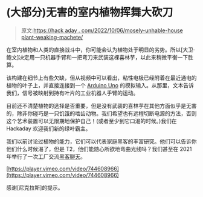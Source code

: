 # (大部分)无害的室内植物挥舞大砍刀

> 原文:[https://hack aday . com/2022/10/06/mosely-unhable-house plant-weaking-machete/](https://hackaday.com/2022/10/06/mostly-harmless-houseplant-wields-machete/)

在室内植物和人类的直接战斗中，你可能会认为植物处于明显的劣势。所以[大卫·鲍文]决定用一只机器手臂和一把弯刀来武装这棵喜林芋，以此来稍微平衡一下胜算。

该构建在细节上有些欠缺，但从视频中可以看出，粘性电极已经附着在最近通电的植物的叶子上，并直接连接到一个 [Arduino Uno](https://store.arduino.cc/products/arduino-uno-rev3) 的模拟输入。从那里，文本告诉我们，信号被映射到持有叶片的工业机器人手臂的运动。

目前还不清楚植物的选择是否重要，但是没有武装的喜林芋在其他方面似乎是无害的，除非你碰巧是一只饥饿的啮齿动物。我们希望也有远程切断电源的方法，否则这个艺术装置可以无限期地保护自己！(或者至少到它口渴的时候。)我们在 Hackaday 欢迎我们新的绿叶霸主。

我们以前讨论过植物的能力，它们可以代表家庭黑客的丰富研究。他们可以告诉你他们什么时候渴了，但是 T2，他们能随心所欲地弯曲光线吗？我们甚至在 2021 年举行了一次工厂交流[黑客聊天](https://hackaday.com/2021/01/11/plant-communication-hack-chat/)。

[https://player.vimeo.com/video/744608966](https://player.vimeo.com/video/744608966)

感谢[尼克拉斯]的提示。